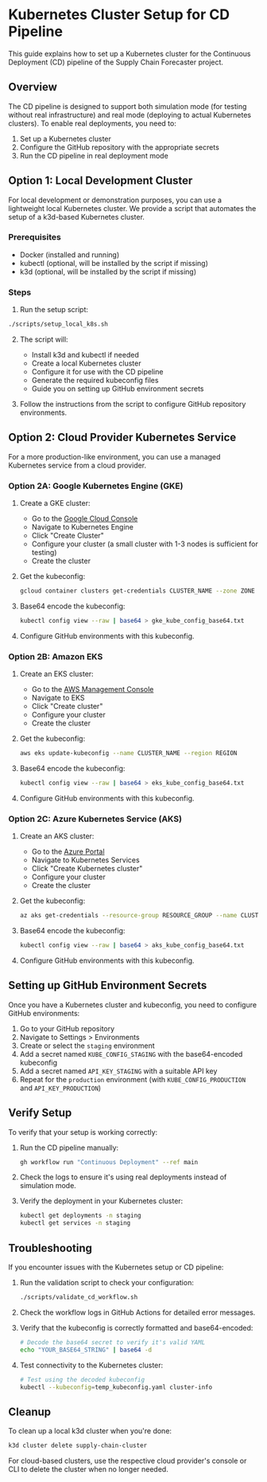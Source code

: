 # Kubernetes Cluster Setup for CD Pipeline

This guide explains how to set up a Kubernetes cluster for the Continuous Deployment (CD) pipeline of the Supply Chain Forecaster project.

## Overview

The CD pipeline is designed to support both simulation mode (for testing without real infrastructure) and real mode (deploying to actual Kubernetes clusters). To enable real deployments, you need to:

1. Set up a Kubernetes cluster
2. Configure the GitHub repository with the appropriate secrets
3. Run the CD pipeline in real deployment mode

## Option 1: Local Development Cluster

For local development or demonstration purposes, you can use a lightweight local Kubernetes cluster. We provide a script that automates the setup of a k3d-based Kubernetes cluster.

### Prerequisites

- Docker (installed and running)
- kubectl (optional, will be installed by the script if missing)
- k3d (optional, will be installed by the script if missing)

### Steps

1. Run the setup script:

```bash
./scripts/setup_local_k8s.sh
```

2. The script will:
   - Install k3d and kubectl if needed
   - Create a local Kubernetes cluster
   - Configure it for use with the CD pipeline
   - Generate the required kubeconfig files
   - Guide you on setting up GitHub environment secrets

3. Follow the instructions from the script to configure GitHub repository environments.

## Option 2: Cloud Provider Kubernetes Service

For a more production-like environment, you can use a managed Kubernetes service from a cloud provider.

### Option 2A: Google Kubernetes Engine (GKE)

1. Create a GKE cluster:
   - Go to the [Google Cloud Console](https://console.cloud.google.com/)
   - Navigate to Kubernetes Engine
   - Click "Create Cluster"
   - Configure your cluster (a small cluster with 1-3 nodes is sufficient for testing)
   - Create the cluster

2. Get the kubeconfig:
   ```bash
   gcloud container clusters get-credentials CLUSTER_NAME --zone ZONE --project PROJECT_ID
   ```

3. Base64 encode the kubeconfig:
   ```bash
   kubectl config view --raw | base64 > gke_kube_config_base64.txt
   ```

4. Configure GitHub environments with this kubeconfig.

### Option 2B: Amazon EKS

1. Create an EKS cluster:
   - Go to the [AWS Management Console](https://aws.amazon.com/console/)
   - Navigate to EKS
   - Click "Create cluster"
   - Configure your cluster
   - Create the cluster

2. Get the kubeconfig:
   ```bash
   aws eks update-kubeconfig --name CLUSTER_NAME --region REGION
   ```

3. Base64 encode the kubeconfig:
   ```bash
   kubectl config view --raw | base64 > eks_kube_config_base64.txt
   ```

4. Configure GitHub environments with this kubeconfig.

### Option 2C: Azure Kubernetes Service (AKS)

1. Create an AKS cluster:
   - Go to the [Azure Portal](https://portal.azure.com/)
   - Navigate to Kubernetes Services
   - Click "Create Kubernetes cluster"
   - Configure your cluster
   - Create the cluster

2. Get the kubeconfig:
   ```bash
   az aks get-credentials --resource-group RESOURCE_GROUP --name CLUSTER_NAME
   ```

3. Base64 encode the kubeconfig:
   ```bash
   kubectl config view --raw | base64 > aks_kube_config_base64.txt
   ```

4. Configure GitHub environments with this kubeconfig.

## Setting up GitHub Environment Secrets

Once you have a Kubernetes cluster and kubeconfig, you need to configure GitHub environments:

1. Go to your GitHub repository
2. Navigate to Settings > Environments
3. Create or select the `staging` environment
4. Add a secret named `KUBE_CONFIG_STAGING` with the base64-encoded kubeconfig
5. Add a secret named `API_KEY_STAGING` with a suitable API key
6. Repeat for the `production` environment (with `KUBE_CONFIG_PRODUCTION` and `API_KEY_PRODUCTION`)

## Verify Setup

To verify that your setup is working correctly:

1. Run the CD pipeline manually:
   ```bash
   gh workflow run "Continuous Deployment" --ref main
   ```

2. Check the logs to ensure it's using real deployments instead of simulation mode.

3. Verify the deployment in your Kubernetes cluster:
   ```bash
   kubectl get deployments -n staging
   kubectl get services -n staging
   ```

## Troubleshooting

If you encounter issues with the Kubernetes setup or CD pipeline:

1. Run the validation script to check your configuration:
   ```bash
   ./scripts/validate_cd_workflow.sh
   ```

2. Check the workflow logs in GitHub Actions for detailed error messages.

3. Verify that the kubeconfig is correctly formatted and base64-encoded:
   ```bash
   # Decode the base64 secret to verify it's valid YAML
   echo "YOUR_BASE64_STRING" | base64 -d
   ```

4. Test connectivity to the Kubernetes cluster:
   ```bash
   # Test using the decoded kubeconfig
   kubectl --kubeconfig=temp_kubeconfig.yaml cluster-info
   ```

## Cleanup

To clean up a local k3d cluster when you're done:

```bash
k3d cluster delete supply-chain-cluster
```

For cloud-based clusters, use the respective cloud provider's console or CLI to delete the cluster when no longer needed.
